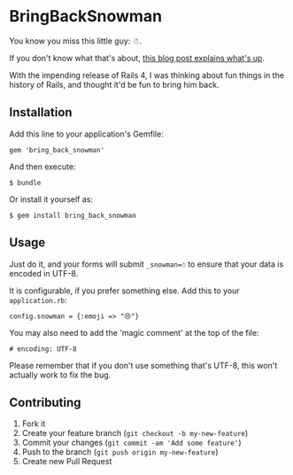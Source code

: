 # BringBackSnowman

You know you miss this little guy: ☃.

If you don't know what that's about, [this blog post explains what's
up](http://intertwingly.net/blog/2010/07/29/Rails-and-Snowmen).

With the impending release of Rails 4, I was thinking about fun things in the
history of Rails, and thought it'd be fun to bring him back.

## Installation

Add this line to your application's Gemfile:

    gem 'bring_back_snowman'

And then execute:

    $ bundle

Or install it yourself as:

    $ gem install bring_back_snowman

## Usage

Just do it, and your forms will submit `_snowman=☃` to ensure that your data
is encoded in UTF-8.

It is configurable, if you prefer something else. Add this to your
`application.rb`:

```
config.snowman = {:emoji => "😢"}
```

You may also need to add the 'magic comment' at the top of the file:

```
# encoding: UTF-8
```

Please remember that if you don't use something that's UTF-8, this won't
actually work to fix the bug.

## Contributing

1. Fork it
2. Create your feature branch (`git checkout -b my-new-feature`)
3. Commit your changes (`git commit -am 'Add some feature'`)
4. Push to the branch (`git push origin my-new-feature`)
5. Create new Pull Request
